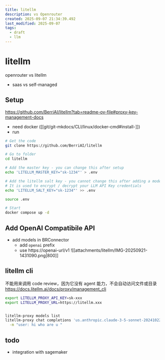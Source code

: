 ```yaml
---
title: litellm
description: vs Openrouter
created: 2025-09-07 21:34:39.492
last_modified: 2025-09-07
tags:
  - draft
  - llm
---
```


# litellm

openrouter vs litellm 
- saas vs self-managed

## Setup 

https://github.com/BerriAI/litellm?tab=readme-ov-file#proxy-key-management-docs

- need docker ([[git/git-mkdocs/CLI/linux/docker-cmd#install-]])
- run 
```sh
# Get the code
git clone https://github.com/BerriAI/litellm

# Go to folder
cd litellm

# Add the master key - you can change this after setup
echo 'LITELLM_MASTER_KEY="sk-1234"' > .env

# Add the litellm salt key - you cannot change this after adding a model
# It is used to encrypt / decrypt your LLM API Key credentials
echo 'LITELLM_SALT_KEY="sk-1234"' >> .env

source .env

# Start
docker compose up -d

```

## Add OpenAI Compatibile API

- add models in BRConnector 
    - add `openai` prefix
    - use https://openai-url/v1
![[attachments/litellm/IMG-20250921-1431090.png|800]]

## litellm cli

不能用来调用 code review，因为它没有 agent 能力，不会自动访问文件或目录
https://docs.litellm.ai/docs/proxy/management_cli

```bash
export LITELLM_PROXY_API_KEY=sk-xxx
export LITELLM_PROXY_URL=https://litellm.xxx


litellm-proxy models list
litellm-proxy chat completions 'us.anthropic.claude-3-5-sonnet-20241022-v2:0' \
  -m "user: hi who are u "

```

## todo

- integration with sagemaker
